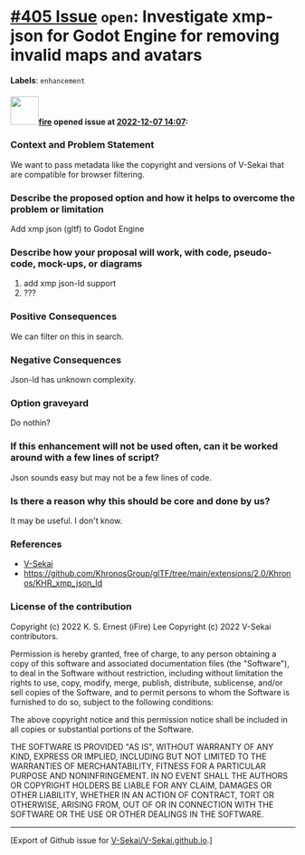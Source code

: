 # [\#405 Issue](https://github.com/V-Sekai/V-Sekai.github.io/issues/405) `open`: Investigate xmp-json for Godot Engine for removing invalid maps and avatars
**Labels**: `enhancement`


#### <img src="https://avatars.githubusercontent.com/u/32321?u=c2e06a3d2b49a467aa907e54aa259516440267cc&v=4" width="50">[fire](https://github.com/fire) opened issue at [2022-12-07 14:07](https://github.com/V-Sekai/V-Sekai.github.io/issues/405):

### Context and Problem Statement

We want to pass metadata like the copyright and versions of V-Sekai that are compatible for browser filtering.

### Describe the proposed option and how it helps to overcome the problem or limitation

Add xmp json (gltf) to Godot Engine

### Describe how your proposal will work, with code, pseudo-code, mock-ups, or diagrams

1. add xmp json-ld support
2. ???

### Positive Consequences

We can filter on this in search.

### Negative Consequences

Json-ld has unknown complexity.

### Option graveyard

Do nothin?

### If this enhancement will not be used often, can it be worked around with a few lines of script?

Json sounds easy but may not be a few lines of code.

### Is there a reason why this should be core and done by us?

It may be useful. I don't know.

### References

- [V-Sekai](https://v-sekai.org/)
- https://github.com/KhronosGroup/glTF/tree/main/extensions/2.0/Khronos/KHR_xmp_json_ld


### License of the contribution
Copyright (c) 2022 K. S. Ernest (iFire) Lee
Copyright (c) 2022 V-Sekai contributors.

Permission is hereby granted, free of charge, to any person obtaining a copy of this software and associated documentation files (the "Software"), to deal in the Software without restriction, including without limitation the rights to use, copy, modify, merge, publish, distribute, sublicense, and/or sell copies of the Software, and to permit persons to whom the Software is furnished to do so, subject to the following conditions:

The above copyright notice and this permission notice shall be included in all copies or substantial portions of the Software.

THE SOFTWARE IS PROVIDED "AS IS", WITHOUT WARRANTY OF ANY KIND, EXPRESS OR IMPLIED, INCLUDING BUT NOT LIMITED TO THE WARRANTIES OF MERCHANTABILITY, FITNESS FOR A PARTICULAR PURPOSE AND NONINFRINGEMENT. IN NO EVENT SHALL THE AUTHORS OR COPYRIGHT HOLDERS BE LIABLE FOR ANY CLAIM, DAMAGES OR OTHER LIABILITY, WHETHER IN AN ACTION OF CONTRACT, TORT OR OTHERWISE, ARISING FROM, OUT OF OR IN CONNECTION WITH THE SOFTWARE OR THE USE OR OTHER DEALINGS IN THE SOFTWARE.





-------------------------------------------------------------------------------



[Export of Github issue for [V-Sekai/V-Sekai.github.io](https://github.com/V-Sekai/V-Sekai.github.io).]
